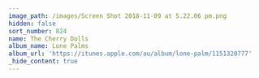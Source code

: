 ```yaml
---
image_path: /images/Screen Shot 2018-11-09 at 5.22.06 pm.png
hidden: false
sort_number: 824
name: The Cherry Dolls
album_name: Lone Palms
album_url: 'https://itunes.apple.com/au/album/lone-palm/1151320777'
_hide_content: true
---
```


